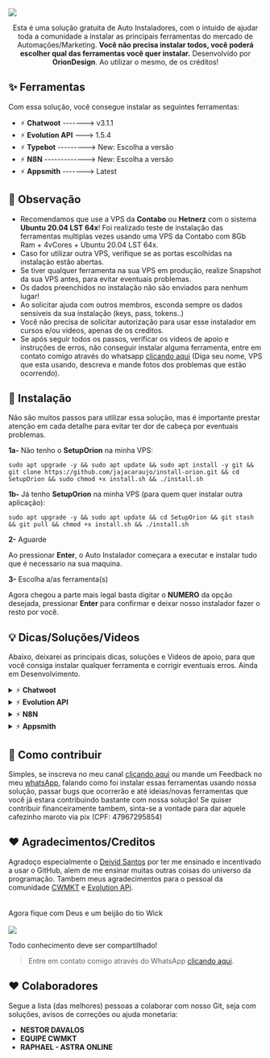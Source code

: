 
<!--<img src="https://github.com/oriondesign2015/SetupOrion/blob/main/src/Capa.png">-->
<img src="https://github.com/oriondesign2015/SetupOrion/assets/139019565/42d53230-53fd-44c2-ac58-8bfcdcd14722">

<!--<br><br>EM MANUTENÇÃO<br>-->
<br>
<p align="center">
  Esta é uma solução gratuita de Auto Instaladores, com o intuido de ajudar toda a comunidade a instalar as principais ferramentas do mercado de Automações/Marketing.
  <b>Você não precisa instalar todos, você poderá escolher qual das ferramentas você quer instalar.</b>
  Desenvolvido por <b>OrionDesign</b>. Ao utilizar o mesmo, de os créditos!
</p>

<!--
<p align="center">
    <a href="https://www.behance.net/oriondesign_oficial"><img src="https://github.com/oriondesign2015/SetupOrion/blob/main/src/behance.png" width="20%" style="margin-right: 150px;"></a>
    <a href="https://wa.me/+5511973052593"><img src="https://github.com/oriondesign2015/SetupOrion/blob/main/src/whatsapp.png" width="20%" style="margin-right: 150px;"></a>
    <a href="https://www.youtube.com/oriondesign_oficial"><img src="https://github.com/oriondesign2015/SetupOrion/blob/main/src/youtube.png" width="20%"></a>
</p>
<br>
-->
## ✨ Ferramentas

Com essa solução, você consegue instalar as seguintes ferramentas:
- ⚡ <b>Chatwoot</b> -------> v3.1.1
- ⚡ <b>Evolution API</b> ---> 1.5.4
- ⚡ <b>Typebot</b> ---------> New: Escolha a versão
- ⚡ <b>N8N</b> -------------> New: Escolha a versão
- ⚡ <b>Appsmith</b> -------> Latest

## 📌 Observação

- Recomendamos que use a VPS da <b>Contabo</b> ou <b>Hetnerz</b> com o sistema <b>Ubuntu 20.04 LST 64x</b>! Foi realizado teste de instalação das ferramentas multiplas vezes usando uma VPS da Contabo com 8Gb Ram + 4vCores + Ubuntu 20.04 LST 64x.
- Caso for utilizar outra VPS, verifique se as portas escolhidas na instalação estão abertas.
- Se tiver qualquer ferramenta na sua VPS em produção, realize Snapshot da sua VPS antes, para evitar eventuais problemas.
- Os dados preenchidos no instalação não são enviados para nenhum lugar!
- Ao solicitar ajuda com outros membros, esconda sempre os dados sensiveis da sua instalação (keys, pass, tokens..)
- Você não precisa de solicitar autorização para usar esse instalador em cursos e/ou videos, apenas de os creditos.
- Se após seguir todos os passos, verificar os videos de apoio e instruções de erros, não conseguir instalar alguma ferramenta, entre em contato comigo através do whatsapp [clicando aqui](https://wa.me/+5511973052593) (Diga seu nome, VPS que esta usando, descreva e mande fotos dos problemas que estão ocorrendo). 

## 💽 Instalação

Não são muitos passos para utilizar essa solução, mas é importante prestar atenção em cada detalhe para evitar ter dor de cabeça por eventuais problemas.

<p><b>1a-</b> Não tenho o <b>SetupOrion</b> na minha VPS:</p>

```
sudo apt upgrade -y && sudo apt update && sudo apt install -y git && git clone https://github.com/jajacaraujo/install-orion.git && cd SetupOrion && sudo chmod +x install.sh && ./install.sh
```

<p><b>1b-</b> Já tenho <b>SetupOrion</b> na minha VPS (para quem quer instalar outra aplicação):</p>

```
sudo apt upgrade -y && sudo apt update && cd SetupOrion && git stash && git pull && chmod +x install.sh && ./install.sh
```

<p><b>2-</b> Aguarde</p>
Ao pressionar <b>Enter</b>, o Auto Instalador começara a executar e instalar tudo que é necessario na sua maquina.

<p><b>3-</b> Escolha a/as ferramenta(s)</p>
Agora chegou a parte mais legal basta digitar o <b>NUMERO</b> da opção desejada, pressionar <b>Enter</b> para confirmar e deixar nosso instalador fazer o resto por você.

## 💡 Dicas/Soluções/Videos

Abaixo, deixarei as principais dicas, soluções e Videos de apoio, para que você consiga instalar qualquer ferramenta e corrigir eventuais erros.
Ainda em Desenvolvimento.

<details>
  <summary>⚡ <b>Chatwoot</b></summary>
  <img src="https://github.com/oriondesign2015/SetupOrion/assets/139019565/33efe0e2-12d6-4b19-ab72-7aa0363d9e40">
  <br>

  Este guia se destina para todos aqueles que desejam saber mais sobre como nosso instalador funciona e como utilizar as principais funções do Chatwoot

  <h2>Sobre o guia</h2><br>
  Para não poluir muito esse Git, eu estou deixando abaixo nossa Playlist exclusiva para Dicas e Soluções do Chatwoot, para que você consiga usar 100% do que essa incrivel ferramenta de multiatendimento tem a oferecer.<br><br>
  Link da Playlist:<br>
  👉 <a href="https://www.youtube.com/watch?v=mSDa8rVBoTU&list=PLRu7JPSKqaqDprqdCkhrFs0-HjxWVfiT_" target="_blank">https://www.youtube.com/watch?v=mSDa8rVBoTU&list=PLRu7JPSKqaqDprqdCkhrFs0-HjxWVfiT_</a>
<br>

  <h2>Conteudos da Playlist:</h2>
  <br>
  ✅ Instalando Chatwoot em sua VPS; <a href="https://youtu.be/mSDa8rVBoTU?si=spX0nBFIgP8H_A6r" target="_blank">(ver)</a><br>
  ✅ Personalizando Chatwoot | pt.1/2; <a href="https://youtu.be/_C6R-RQDAQI?si=otCflKJKze9ugtHi" target="_blank">(ver)</a><br>
  ✅ Personalizando Chatwoot | pt.2/2; <a href="https://youtu.be/r0F-bltPb2I?si=ZfKMLGs8LGkqt4Yo" target="_blank">(ver)</a><br>
  ❌ Conectando Whatsapp com Evolution API;<br>
  ❌ Conectando Email;<br>
  ❌ Conectando Site;<br>
  ❌ Criando novos Agentes;<br>
  ❌ Criando novas Empresas;<br>
  ❌ Criando Bots Avançados com Chatwoot + N8N + Evolution API;<br>
  ❌ Criando Bots com Typebot + Evolution + Chatwoot;<br>
  <br>

  <h2>Extras</h2>
  <details>
    <summary>📌 Personalização Chatwoot 1/2</summary>
    <img src="https://github.com/oriondesign2015/SetupOrion/assets/139019565/a3e8fcfb-41a2-452c-8300-4fe6d944a65d">
    <br>
    <b>Imagitipo:</b> (5120 x 1067px):<br>
    • LOGO<br>
    • LOGO_DARK<br>
    <br>
    <b>Isotipo:</b> (2133 x 2133px):<br>
    • LOGO_THUMBNAIL<br>
    <br>
    <b>Nome da empresa:</b><br>
    • INSTALLATION_NAME<br>
    • BRAND_NAME<br>
    <br>
    <b>Termos e politicas de privacidade:</b><br>
    • TERMS_URL<br>
    • PRIVACY_URL<br>
    <br>
    <b>Link do seu site:</b><br>
    • BRAND_URL<br>
    • WIDGET_BRAND_URL<br>
  </details>

  <details>
    <summary>📌 Personalização Chatwoot 2/2</summary>
    <img src="https://github.com/oriondesign2015/SetupOrion/assets/139019565/feb3b3eb-6b5a-4dd2-a833-38cdfeb2b2e1">
    <br>
    Comando para inciar a troca de logos:
    
    cd && cd SetupOrion && git pull && cd extra && chmod +x trocar_logos.sh && ./trocar_logos.sh
    
  Diretório dos SVG:
  
    /home/chatwoot/chatwoot/public/brand-assets/

  Reninciar Chatwoot:
  
    systemctl daemon-reload && systemctl restart chatwoot.target 

  Ferramenta para Converter em SVG Gratuito - Vectorizer:<br>
  • https://vectorizer.com/pt/

  Ferramenta para Converter em SVG Pago - Vector Magic:<br>
  • https://pt.vectormagic.com
    <br>
  </details>
  <hr/>
</details>

<details>
  <summary>⚡ <b>Evolution API</b></summary>
  <img src="https://github.com/oriondesign2015/SetupOrion/assets/139019565/67cfc5cb-cce9-42ea-b893-605fae187dd9">
  <br>

  Este guia se destina para todos aqueles que desejam saber mais sobre como nosso instalador funciona e como utilizar as principais funções da Evolution API

  <h2>Sobre o guia</h2><br>
  Para não poluir muito esse Git, eu estou deixando abaixo nossa Playlist exclusiva para Dicas e Soluções da Evolution API, para que você consiga usar 100% do que essa incrivel API tem a oferecer.<br><br>
  Link da Playlist:<br>
  👉 SEM LINK AINDA<br>
<br>

  <h2>Conteudos da Playlist:</h2>
  ✅ Como executar o SetupOrion;<br>
  ✅ Instalando Evolution API;<br>
  ❌ Conectando-se ao Manager;<br>
  ❌ Criando Instancias com Manager;<br>
  ❌ Configurando Instancias com Manager;<br>
  ❌ Conectando Webhook com Manager;<br>
  ❌ Conectando Chatwoot com Manager;<br>
  ❌ Conectando Typebot com Manager;<br>
  ❌ Conectando-se com Postman;<br>
  ❌ Criando Instancias com Postman;<br>
  ❌ Conectando Webhook com Postman;<br>
  ❌ Conectando Chatwoot com Postman;<br>
  ❌ Conectando Typebot com Postman;<br>
  ❌ Envio de mensagens com Postman;<br>
  ❌ Envio de mensagens para grupos com Postman;<br>
  ❌ Configurações de Perfil com Postman;<br>
  ❌ Entendendo API e usando ela em qualquer lugar;<br>
  <hr/>
</details>

<details>
  <summary>⚡ <b>N8N</b></summary>
  <img src="https://github.com/oriondesign2015/SetupOrion/assets/139019565/284160e6-15ac-4eca-a4cb-51f665a2ea86">
  <br>

  Este guia se destina para todos aqueles que desejam saber mais sobre como nosso instalador funciona e como utilizar as principais funções do N8N

  <h2>Sobre o guia</h2><br>
  Para não poluir muito esse Git, eu estou deixando abaixo nossa Playlist exclusiva para Dicas e Soluções do N8N, para que você consiga usar 100% do que essa incrivel ferramenta tem a oferecer.<br><br>
  Link da Playlist:<br>
  👉 SEM LINK AINDA<br>
<br>

  <h2>Conteudos da Playlist:</h2>
  ✅ Como executar o SetupOrion;<br>
  ❌ Instalando N8N;<br>

  <hr/>
</details>

<details>
  <summary>⚡ <b>Appsmith</b></summary>
  <img src="https://github.com/oriondesign2015/SetupOrion/assets/139019565/8e317067-d0f4-4be8-a8b1-16134e8faed0">
  <br>

  Este guia se destina para todos aqueles que desejam saber mais sobre como nosso instalador funciona e como utilizar as principais funções do Appsmith

  <h2>Sobre o guia</h2><br>
  Para não poluir muito esse Git, eu estou deixando abaixo nossa Playlist exclusiva para Dicas e Soluções do Appsmith, para que você consiga usar 100% do que essa plataforma tem a oferecer.<br><br>
  Link da Playlist:<br>
  👉 SEM LINK AINDA<br>
<br>

  <h2>Conteudos da Playlist:</h2>
  ✅ Como executar o SetupOrion;<br>
  ❌ Instalando Appsmith;<br>

  <hr/>
</details>

## 🚀 Como contribuir

Simples, se inscreva no meu canal [clicando aqui](https://www.youtube.com/oriondesign_oficial) ou mande um Feedback no meu [whatsApp](http://wa.me/+5511973052593), falando como foi instalar essas ferramentas usando nossa solução, passar bugs que ocorrerão e até ideias/novas ferramentas que você já estara contribuindo bastante com nossa solução! Se quiser contribuir financeiramente tambem, sinta-se a vontade para dar aquele cafezinho maroto via pix (CPF: 47967295854)

## ❤️ Agradecimentos/Creditos

Agradoço especialmente o <a href="https://github.com/DeividMs">Deivid Santos</a> por ter me ensinado e incentivado a usar o GitHub, alem de me ensinar muitas outras coisas do universo da programação.
Tambem meus agradecimentos para o pessoal da comunidade <a href="https://github.com/cwmkt">CWMKT</a> e <a href="https://evolution-api.com/opensource-whatsapp-api/">Evolution APi</a>.
<br><br><br>
Agora fique com Deus e um beijão do tio Wick<br><br>
<img src="https://media3.giphy.com/media/QAsBwSjx9zVKoGp9nr/giphy.gif?cid=ecf05e47bfvw8j6yjz5fjhzu9xfs67iew0pa6t1icg3014xv&ep=v1_gifs_trending&rid=giphy.gif&ct=g">

Todo conhecimento deve ser compartilhado!

> Entre em contato comigo através do WhatsApp [clicando aqui](http://wa.me/+5511973052593).

## ❤️ Colaboradores
Segue a lista (das melhores) pessoas a colaborar com nosso Git, seja com soluções, avisos de correções ou ajuda monetaria:
- <b>NESTOR DAVALOS</b>
- <b>EQUIPE CWMKT</b>
- <b>RAPHAEL - ASTRA ONLINE</b>
